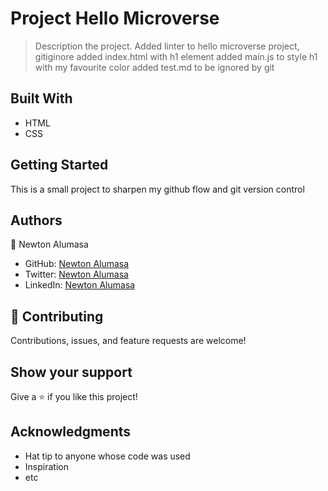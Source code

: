 

# Project Hello Microverse

> Description the project.
Added linter to hello microverse project, gitiginore
added index.html with h1 element
added main.js to style h1 with my favourite color
added test.md to be ignored by git

## Built With

- HTML
- CSS


## Getting Started
This is a small project to sharpen my github flow and git version control


## Authors

👤 Newton Alumasa

- GitHub: [Newton Alumasa](https://github.com/altontonn)
- Twitter: [Newton Alumasa](https://twitter.com/AlumasaNewton)
- LinkedIn: [Newton Alumasa](https://www.linkedin.com/in/newton-alumasa-7a05a21a2/)


## 🤝 Contributing

Contributions, issues, and feature requests are welcome!

## Show your support

Give a ⭐️ if you like this project!

## Acknowledgments

- Hat tip to anyone whose code was used
- Inspiration
- etc

